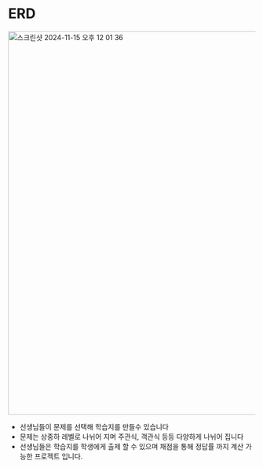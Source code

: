 # ERD
<img width="780" alt="스크린샷 2024-11-15 오후 12 01 36" src="https://github.com/user-attachments/assets/dea24077-440b-4180-9955-99b382b0f5ef">

- 선생님들이 문제를 선택해 학습지를 만들수 있습니다
- 문제는 상중하 레벨로 나뉘어 지며 주관식, 객관식 등등 다양하게 나뉘어 집니다
- 선생님들은 학습지를 학생에게 출제 할 수 있으며 채점을 통해 정답률 까지 계산 가능한 프로젝트 입니다.
